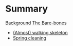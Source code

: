 # Summary

[Background](./background.md)
[The Bare-bones](./chapter_0.md)

- [(Almost) walking skeleton](./chapter_1.md)
- [Spring cleaning](./chapter_2.md)
